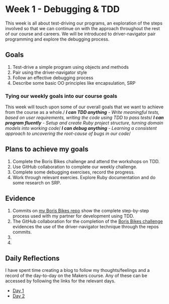 # Week 1 - Debugging & TDD
This week is all about test-driving our programs, an exploration of the steps involved so that we can continue on with the approach throughout the rest of our course and careers. We will be introduced to driver-navigator pair programming and explore the debugging process.

## Goals
1. Test-drive a simple program using objects and methods
2. Pair using the driver-navigator style
3. Follow an effective debugging process
4. Describe some basic OO principles like encapsulation, SRP

### Tying our weekly goals into our course goals
This week will touch upon some of our overall goals that we want to achieve from the course as a whole./
**_I can TDD anything_** *- Write meaningful tests, based on user requirements, writing the code using TDD to pass tests*/
**_I can program fluently_** *- Setup and create Ruby project structure, turning domain models into working code*/
**_I can debug anything_** *- Learning a consistent approach to uncovering the root-cause of bugs in our code*/

## Plans to achieve my goals
1. Complete the Boris Bikes challenge and attend the workshops on TDD.
2. Use GitHub collaboration to complete our weekly challenge.
3. Complete some debugging exercises, record the progress.
4. Work through relevant exercies. Explore Ruby documentation and do some research on SRP.

## Evidence
1. Commits on [my Boris Bikes repo](https://github.com/adamwoodcock98/boris-bikes) show the complete step-by-step process used with my partner for development using TDD.
2. The GitHub collaboration for the completion of the [Boris Bikes challenge](https://github.com/adamwoodcock98/boris-bikes) evidences the use of the driver-navigator technique through the repos commits.
3. 
4. 

## Daily Reflections
I have spent time creating a blog to follow my thoughts/feelings and a record of the day-to-day on the Makers course. Any of these can be accessed by following the links for the relevant days.
* [Day 1](https://medium.com/@adam.woodcock98/pinch-me-i-need-to-know-this-is-real-makers-day-1-19fc3d77b63c)
* [Day 2](https://medium.com/@adam.woodcock98/can-you-hear-that-bug-makers-day-2-480d6ca2cb57)
